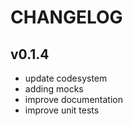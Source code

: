 # CHANGELOG

## v0.1.4

- update codesystem
- adding mocks
- improve documentation
- improve unit tests
